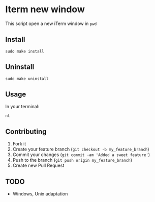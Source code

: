 # Iterm new window

This script open a new iTerm window in `pwd`

## Install

```shell
sudo make install
```

## Uninstall

```shell
sudo make uninstall
```

## Usage

In your terminal:

```shell
nt
```

## Contributing

1. Fork it
2. Create your feature branch (`git checkout -b my_feature_branch`)
3. Commit your changes (`git commit -am 'Added a sweet feature'`)
4. Push to the branch (`git push origin my_feature_branch`)
5. Create new Pull Request


## TODO

- Windows, Unix adaptation
